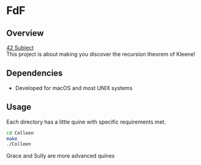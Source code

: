 # FdF

## Overview
[42 Subject](https://cdn.intra.42.fr/pdf/pdf/154007/en.subject.pdf)  
This project is about making you discover the recursion theorem of Kleene!  

## Dependencies
- Developed for macOS and most UNIX systems

## Usage
Each directory has a little quine with specific requirements met.  
```sh
cd Colleen
make
./Colleen
```
Grace and Sully are more advanced quines  
